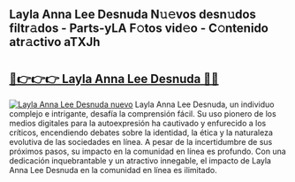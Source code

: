 ## Layla Anna Lee Desnuda N𝚞𝚎vos desn𝚞dos filtr𝚊dos - Parts-yLA F𝚘tos vid𝚎o - C𝚘ntenido atr𝚊ctivo aTXJh

# <h2><a href="http://mbci9d6.tromn.icu/?c=Layla+Anna+Lee+Desnuda">🔗👉👉👉 Layla Anna Lee Desnuda 🔗🔗</a></h2>

[![Layla Anna Lee Desnuda nuevo](https://i.imgur.com/pEAQMta.gif)](http://mbci9d6.tromn.icu/?c=Layla+Anna+Lee+Desnuda)
Layla Anna Lee Desnuda, un individuo complejo e intrigante, desafía la comprensión fácil. Su uso pionero de los medios digitales para la autoexpresión ha cautivado y enfurecido a los críticos, encendiendo debates sobre la identidad, la ética y la naturaleza evolutiva de las sociedades en línea. A pesar de la incertidumbre de sus próximos pasos, su impacto en la comunidad en línea es profundo. Con una dedicación inquebrantable y un atractivo innegable, el impacto de Layla Anna Lee Desnuda en la comunidad en línea es ilimitado.
